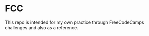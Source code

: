 # FCC
This repo is intended for my own practice through FreeCodeCamps challenges and also as a reference.

